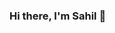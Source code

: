 ### Hi there, I'm Sahil 👋

<!--
**Smehta97/Smehta97** is a ✨ _special_ ✨ repository because its `README.md` (this file) appears on your GitHub profile.

A software dev with a focus on data 🔢 📚 
- Experienced cloud developer ☁️ 
- Learning Rust 🌱 
- Intrigued by blockchain tech 👀 

- 🔭 I’m currently working on ...
-->
